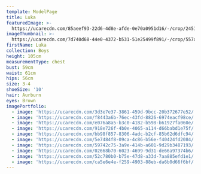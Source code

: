 ```yaml
---
template: ModelPage
title: Luka
featuredImage: >-
  https://ucarecdn.com/85aeef93-22d6-4d8e-afde-0e70a0951d16/-/crop/2451x1109/0,80/-/preview/
imageThumbnail: >-
  https://ucarecdn.com/7d740d68-44e0-4372-b531-51e25499f891/-/crop/557x755/721,551/-/preview/
firstName: Luka
collection: Boys
height: 105cm
measurementType: chest
bust: 59cm
waist: 61cm
hips: 56cm
size: 3-4
shoeSize: '10'
hair: Aurburn
eyes: Brown
imagePortfolio:
  - image: 'https://ucarecdn.com/3d3e7e37-3861-459d-9bcc-20b372677e52/'
  - image: 'https://ucarecdn.com/f8443a6b-76ec-43fd-8826-6974eacf98ce/'
  - image: 'https://ucarecdn.com/e076a8a5-b3c0-4182-b598-b61927fa060e/'
  - image: 'https://ucarecdn.com/918e726f-4b0e-4065-a114-d66babd1e75f/'
  - image: 'https://ucarecdn.com/bb98f857-8306-4adc-b2cf-85b62d6dfc94/'
  - image: 'https://ucarecdn.com/5e7484f8-09ca-4c86-b56e-f40424fd2084/'
  - image: 'https://ucarecdn.com/59742c75-3a9e-414b-a601-9d29b3487193/'
  - image: 'https://ucarecdn.com/02668b70-6023-4699-9d31-de66a97374b6/'
  - image: 'https://ucarecdn.com/52c780b0-b75e-47d8-a33d-7aa885efd1e1/'
  - image: 'https://ucarecdn.com/ca5e6e4e-f259-4903-88eb-da6b0d66f6bf/'
---
```


